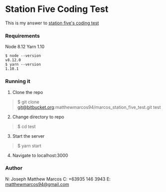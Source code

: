 # Station Five Coding Test

This is my answer to [station five's coding test](https://github.com/stationfive/radio-buttons/tree/master)

### Requirements
Node 8.12
Yarn 1.10

```shell
$ node --version
v8.12.0
$ yarn --version
1.10.1
```
### Running it
1. Clone the repo
> $ git clone git@bitbucket.org:matthewmarcos94/marcos_station_five_test.git test
2. Change directory to repo
> $ cd test
3. Start the server
> $ yarn start
4. Navigate to localhost:3000

### Author
N: Joseph Matthew Marcos
C: +63935 146 3943
E: matthewmarcos94@gmail.com